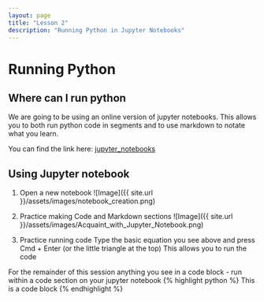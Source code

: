 ```yaml
---
layout: page
title: "Lesson 2"
description: "Running Python in Jupyter Notebooks"
---
```

# Running Python

## Where can I run python 
We are going to be using an online version of jupyter notebooks.
This allows you to both run python code in segments and to use markdown to notate what you learn.

You can find the link here:
<a href="https://jupyter.org/try-jupyter/lab/">
    jupyter_notebooks
    </a>

## Using Jupyter notebook

1. Open a new notebook
![Image]({{ site.url }}/assets/images/notebook_creation.png)

2. Practice making Code and Markdown sections
![Image]({{ site.url }}/assets/images/Acquaint_with_Jupyter_Notebook.png)

3. Practice running code 
Type the basic equation you see above and press Cmd + Enter (or the little triangle at the top)
This allows you to run the code

For the remainder of this session anything you see in a code block - run within a code section on your jupyter notebook
{% highlight python %}
This is a code block
{% endhighlight %}

